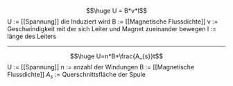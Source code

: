 $$\huge U = B*v*l$$
U := [[Spannung]] die Induziert wird
B := [[Magnetische Flussdichte]]
v := Geschwindigkeit mit der sich Leiter und Magnet zueinander bewegen
l := länge des Leiters

---
$$\huge U=n*B*\frac{A_{s}}t$$
U := [[Spannung]]
n := anzahl der Windungen
B := [[Magnetische Flussdichte]]
$A_s$ := Querschnittsfläche der Spule